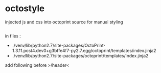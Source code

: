 # octostyle


injected js and css into octoprint source for manual styling


##

in files :

* ./venv/lib/python2.7/site-packages/OctoPrint-1.3.11.post4.dev0+g3bffe4f7-py2.7.egg/octoprint/templates/index.jinja2
* ./venv/lib/python2.7/site-packages/octoprint/templates/index.jinja2


add following before &gt;/header&lt;


<link href="http://192.168.120.244:88/custom.css" rel="stylesheet">
<script src="http://192.168.120.244:88/custom.js" type="text/javascript"></script>
